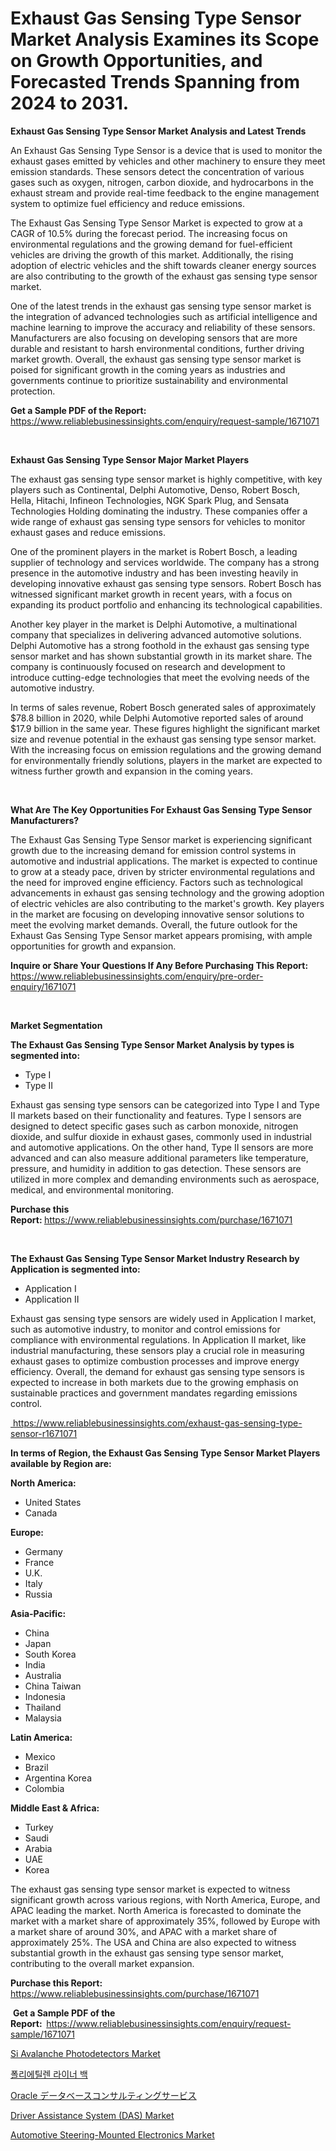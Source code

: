 <p><h1>Exhaust Gas Sensing Type Sensor Market Analysis Examines its Scope on Growth Opportunities, and Forecasted Trends Spanning from 2024 to 2031.</h1></p><p><strong>Exhaust Gas Sensing Type Sensor Market Analysis and Latest Trends</strong></p>
<p><p>An Exhaust Gas Sensing Type Sensor is a device that is used to monitor the exhaust gases emitted by vehicles and other machinery to ensure they meet emission standards. These sensors detect the concentration of various gases such as oxygen, nitrogen, carbon dioxide, and hydrocarbons in the exhaust stream and provide real-time feedback to the engine management system to optimize fuel efficiency and reduce emissions.</p><p>The Exhaust Gas Sensing Type Sensor Market is expected to grow at a CAGR of 10.5% during the forecast period. The increasing focus on environmental regulations and the growing demand for fuel-efficient vehicles are driving the growth of this market. Additionally, the rising adoption of electric vehicles and the shift towards cleaner energy sources are also contributing to the growth of the exhaust gas sensing type sensor market.</p><p>One of the latest trends in the exhaust gas sensing type sensor market is the integration of advanced technologies such as artificial intelligence and machine learning to improve the accuracy and reliability of these sensors. Manufacturers are also focusing on developing sensors that are more durable and resistant to harsh environmental conditions, further driving market growth. Overall, the exhaust gas sensing type sensor market is poised for significant growth in the coming years as industries and governments continue to prioritize sustainability and environmental protection.</p></p>
<p><strong>Get a Sample PDF of the Report:&nbsp;</strong> <a href="https://www.reliablebusinessinsights.com/enquiry/request-sample/1671071">https://www.reliablebusinessinsights.com/enquiry/request-sample/1671071</a></p>
<p>&nbsp;</p>
<p><strong>Exhaust Gas Sensing Type Sensor Major Market Players</strong></p>
<p><p>The exhaust gas sensing type sensor market is highly competitive, with key players such as Continental, Delphi Automotive, Denso, Robert Bosch, Hella, Hitachi, Infineon Technologies, NGK Spark Plug, and Sensata Technologies Holding dominating the industry. These companies offer a wide range of exhaust gas sensing type sensors for vehicles to monitor exhaust gases and reduce emissions.</p><p>One of the prominent players in the market is Robert Bosch, a leading supplier of technology and services worldwide. The company has a strong presence in the automotive industry and has been investing heavily in developing innovative exhaust gas sensing type sensors. Robert Bosch has witnessed significant market growth in recent years, with a focus on expanding its product portfolio and enhancing its technological capabilities.</p><p>Another key player in the market is Delphi Automotive, a multinational company that specializes in delivering advanced automotive solutions. Delphi Automotive has a strong foothold in the exhaust gas sensing type sensor market and has shown substantial growth in its market share. The company is continuously focused on research and development to introduce cutting-edge technologies that meet the evolving needs of the automotive industry.</p><p>In terms of sales revenue, Robert Bosch generated sales of approximately $78.8 billion in 2020, while Delphi Automotive reported sales of around $17.9 billion in the same year. These figures highlight the significant market size and revenue potential in the exhaust gas sensing type sensor market. With the increasing focus on emission regulations and the growing demand for environmentally friendly solutions, players in the market are expected to witness further growth and expansion in the coming years.</p></p>
<p>&nbsp;</p>
<p><strong>What Are The Key Opportunities For Exhaust Gas Sensing Type Sensor Manufacturers?</strong></p>
<p><p>The Exhaust Gas Sensing Type Sensor market is experiencing significant growth due to the increasing demand for emission control systems in automotive and industrial applications. The market is expected to continue to grow at a steady pace, driven by stricter environmental regulations and the need for improved engine efficiency. Factors such as technological advancements in exhaust gas sensing technology and the growing adoption of electric vehicles are also contributing to the market's growth. Key players in the market are focusing on developing innovative sensor solutions to meet the evolving market demands. Overall, the future outlook for the Exhaust Gas Sensing Type Sensor market appears promising, with ample opportunities for growth and expansion.</p></p>
<p><strong>Inquire or Share Your Questions If Any Before Purchasing This Report:</strong> <a href="https://www.reliablebusinessinsights.com/enquiry/pre-order-enquiry/1671071">https://www.reliablebusinessinsights.com/enquiry/pre-order-enquiry/1671071</a></p>
<p>&nbsp;</p>
<p><strong>Market Segmentation</strong></p>
<p><strong>The Exhaust Gas Sensing Type Sensor Market Analysis by types is segmented into:</strong></p>
<p><ul><li>Type I</li><li>Type II</li></ul></p>
<p><p>Exhaust gas sensing type sensors can be categorized into Type I and Type II markets based on their functionality and features. Type I sensors are designed to detect specific gases such as carbon monoxide, nitrogen dioxide, and sulfur dioxide in exhaust gases, commonly used in industrial and automotive applications. On the other hand, Type II sensors are more advanced and can also measure additional parameters like temperature, pressure, and humidity in addition to gas detection. These sensors are utilized in more complex and demanding environments such as aerospace, medical, and environmental monitoring.</p></p>
<p><strong>Purchase this Report:&nbsp;</strong><a href="https://www.reliablebusinessinsights.com/purchase/1671071">https://www.reliablebusinessinsights.com/purchase/1671071</a></p>
<p>&nbsp;</p>
<p><strong>The Exhaust Gas Sensing Type Sensor Market Industry Research by Application is segmented into:</strong></p>
<p><ul><li>Application I</li><li>Application II</li></ul></p>
<p><p>Exhaust gas sensing type sensors are widely used in Application I market, such as automotive industry, to monitor and control emissions for compliance with environmental regulations. In Application II market, like industrial manufacturing, these sensors play a crucial role in measuring exhaust gases to optimize combustion processes and improve energy efficiency. Overall, the demand for exhaust gas sensing type sensors is expected to increase in both markets due to the growing emphasis on sustainable practices and government mandates regarding emissions control.</p></p>
<p><a href="https://www.reliablebusinessinsights.com/exhaust-gas-sensing-type-sensor-r1671071">&nbsp;https://www.reliablebusinessinsights.com/exhaust-gas-sensing-type-sensor-r1671071</a></p>
<p><strong>In terms of Region, the Exhaust Gas Sensing Type Sensor Market Players available by Region are:</strong></p>
<p>
    <p> <strong> North America: </strong>
        <ul>
            <li>United States</li>
            <li>Canada</li>
        </ul>
        </p> 
    <p> <strong> Europe: </strong>
        <ul>
            <li>Germany</li>
            <li>France</li>
            <li>U.K.</li>
            <li>Italy</li>
            <li>Russia</li>
        </ul>
        </p> 
    <p> <strong> Asia-Pacific: </strong>
        <ul>
            <li>China</li>
            <li>Japan</li>
            <li>South Korea</li>
            <li>India</li>
            <li>Australia</li>
            <li>China Taiwan</li>
            <li>Indonesia</li>
            <li>Thailand</li>
            <li>Malaysia</li>
        </ul>
        </p> 
    <p> <strong> Latin America: </strong>
        <ul>
            <li>Mexico</li>
            <li>Brazil</li>
            <li>Argentina Korea</li>
            <li>Colombia</li>
        </ul>
        </p> 
    <p> <strong> Middle East & Africa: </strong>
        <ul>
            <li>Turkey</li>
            <li>Saudi</li>
            <li>Arabia</li>
            <li>UAE</li>
            <li>Korea</li>
        </ul>
    </p>
    </p>
<p><p>The exhaust gas sensing type sensor market is expected to witness significant growth across various regions, with North America, Europe, and APAC leading the market. North America is forecasted to dominate the market with a market share of approximately 35%, followed by Europe with a market share of around 30%, and APAC with a market share of approximately 25%. The USA and China are also expected to witness substantial growth in the exhaust gas sensing type sensor market, contributing to the overall market expansion.</p></p>
<p><strong>Purchase this Report: </strong><a href="https://www.reliablebusinessinsights.com/purchase/1671071">https://www.reliablebusinessinsights.com/purchase/1671071</a></p>
<p>&nbsp;<strong>Get a Sample PDF of the Report:&nbsp;&nbsp;</strong><a href="https://www.reliablebusinessinsights.com/enquiry/request-sample/1671071">https://www.reliablebusinessinsights.com/enquiry/request-sample/1671071</a></p>
<p><strong></strong></p>
<p><p><a href="https://issuu.com/reportprime-2/docs/si-avalanche-photodetectors-market-size-2030.pptx">Si Avalanche Photodetectors Market</a></p><p><a href="https://github.com/konokaryan/Market-Research-Report-List-1/blob/main/6455348100688.md">폴리에틸렌 라이너 백</a></p><p><a href="https://github.com/LeoraEber/Market-Research-Report-List-1/blob/main/6140527106767.md">Oracle データベースコンサルティングサービス</a></p><p><a href="https://github.com/josesg55/Market-Research-Report-List-3/blob/main/driver-assistance-system-das-market.md">Driver Assistance System (DAS) Market</a></p><p><a href="https://github.com/mancsybtousav/Market-Research-Report-List-2/blob/main/automotive-steering-mounted-electronics-market.md">Automotive Steering-Mounted Electronics Market</a></p></p>